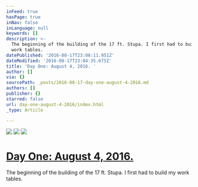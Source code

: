 ```yaml
---
inFeed: true
hasPage: true
inNav: false
inLanguage: null
keywords: []
description: >-
  The beginning of the building of the 17 ft. Stupa. I first had to build my
  work tables.
datePublished: '2016-08-17T23:06:11.951Z'
dateModified: '2016-08-17T23:04:35.675Z'
title: 'Day One: August 4, 2016. '
author: []
via: {}
sourcePath: _posts/2016-08-17-day-one-august-4-2016.md
authors: []
publisher: {}
starred: false
url: day-one-august-4-2016/index.html
_type: Article

---
```

![](https://the-grid-user-content.s3-us-west-2.amazonaws.com/3b5142e8-4949-48df-bd0a-eb9e1e648785.jpg)
![](https://the-grid-user-content.s3-us-west-2.amazonaws.com/0219c96c-0aff-4d3a-97bc-9fc92126ecc8.jpg)
![](https://the-grid-user-content.s3-us-west-2.amazonaws.com/e3f9866c-4539-416a-b908-2f397867c288.jpg)

# [Day One: August 4, 2016\. ][0]

The beginning of the building of the 17 ft. Stupa. I first had to build my work tables.

[0]: null